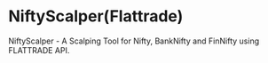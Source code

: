 # NiftyScalper(Flattrade)
NiftyScalper - A Scalping Tool for Nifty, BankNifty and FinNifty using FLATTRADE API.
